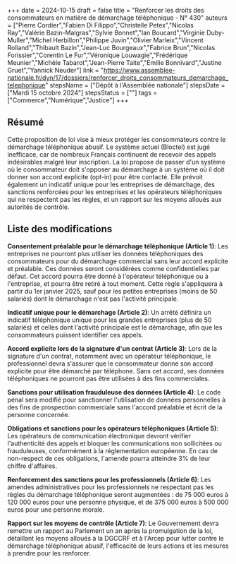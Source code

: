 +++
date = 2024-10-15
draft = false
title = "Renforcer les droits des consommateurs en matière de démarchage téléphonique - N° 430"
auteurs = ["Pierre Cordier","Fabien Di Filippo","Christelle Petex","Nicolas Ray","Valérie Bazin-Malgras","Sylvie Bonnet","Ian Boucard","Virginie Duby-Muller","Michel Herbillon","Philippe Juvin","Olivier Marleix","Vincent Rolland","Thibault Bazin","Jean-Luc Bourgeaux","Fabrice Brun","Nicolas Forissier","Corentin Le Fur","Véronique Louwagie","Frédérique Meunier","Michèle Tabarot","Jean-Pierre Taite","Émilie Bonnivard","Justine Gruet","Yannick Neuder"]
link = "https://www.assemblee-nationale.fr/dyn/17/dossiers/renforcer_droits_consommateurs_demarchage_telephonique"
stepsName = ["Dépôt à l'Assemblée nationale"]
stepsDate = ["Mardi 15 octobre 2024"]
stepsStatus = [""]
tags = ["Commerce","Numérique","Justice"]
+++

## Résumé

Cette proposition de loi vise à mieux protéger les consommateurs contre le démarchage téléphonique abusif. Le système actuel (Bloctel) est jugé inefficace, car de nombreux Français continuent de recevoir des appels indésirables malgré leur inscription. La loi propose de passer d'un système où le consommateur doit s'opposer au démarchage à un système où il doit donner son accord explicite (opt-in) pour être contacté. Elle prévoit également un indicatif unique pour les entreprises de démarchage, des sanctions renforcées pour les entreprises et les opérateurs téléphoniques qui ne respectent pas les règles, et un rapport sur les moyens alloués aux autorités de contrôle.

## Liste des modifications

**Consentement préalable pour le démarchage téléphonique (Article 1)**: Les entreprises ne pourront plus utiliser les données téléphoniques des consommateurs pour du démarchage commercial sans leur accord explicite et préalable. Ces données seront considérées comme confidentielles par défaut. Cet accord pourra être donné à l'opérateur téléphonique ou à l'entreprise, et pourra être retiré à tout moment. Cette règle s'appliquera à partir du 1er janvier 2025, sauf pour les petites entreprises (moins de 50 salariés) dont le démarchage n'est pas l'activité principale.

**Indicatif unique pour le démarchage (Article 2)**: Un arrêté définira un indicatif téléphonique unique pour les grandes entreprises (plus de 50 salariés) et celles dont l'activité principale est le démarchage, afin que les consommateurs puissent identifier ces appels.

**Accord explicite lors de la signature d'un contrat (Article 3)**: Lors de la signature d'un contrat, notamment avec un opérateur téléphonique, le professionnel devra s'assurer que le consommateur donne son accord explicite pour être démarché par téléphone. Sans cet accord, ses données téléphoniques ne pourront pas être utilisées à des fins commerciales.

**Sanctions pour utilisation frauduleuse des données (Article 4)**: Le code pénal sera modifié pour sanctionner l'utilisation de données personnelles à des fins de prospection commerciale sans l'accord préalable et écrit de la personne concernée.

**Obligations et sanctions pour les opérateurs téléphoniques (Article 5)**: Les opérateurs de communication électronique devront vérifier l'authenticité des appels et bloquer les communications non sollicitées ou frauduleuses, conformément à la réglementation européenne. En cas de non-respect de ces obligations, l'amende pourra atteindre 3% de leur chiffre d'affaires.

**Renforcement des sanctions pour les professionnels (Article 6)**: Les amendes administratives pour les professionnels ne respectant pas les règles du démarchage téléphonique seront augmentées : de 75 000 euros à 120 000 euros pour une personne physique, et de 375 000 euros à 500 000 euros pour une personne morale.

**Rapport sur les moyens de contrôle (Article 7)**: Le Gouvernement devra remettre un rapport au Parlement un an après la promulgation de la loi, détaillant les moyens alloués à la DGCCRF et à l'Arcep pour lutter contre le démarchage téléphonique abusif, l'efficacité de leurs actions et les mesures à prendre pour les renforcer.
